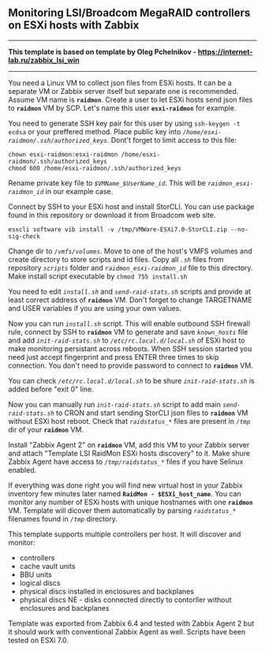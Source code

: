## Monitoring LSI/Broadcom MegaRAID controllers on ESXi hosts with Zabbix
----

**This template is based on template by Oleg Pchelnikov - https://internet-lab.ru/zabbix_lsi_win**

----
You need a Linux VM to collect json files from ESXi hosts. It can be a separate VM or Zabbix server itself but separate one is recommended. Assume VM name is **`raidmon`**. Create a user to let ESXi hosts send json files to **`raidmon`** VM by SCP. Let's name this user **`esxi-raidmon`** for example. 

You need to generate SSH key pair for this user by using `ssh-keygen -t ecdsa` or your preffered method. Place public key into *`/home/esxi-raidmon/.ssh/authorized_keys`*. Dont't forget to limit access to this file:
```
chown esxi-raidmon:esxi-raidmon /home/esxi-raidmon/.ssh/authorized_keys
chmod 600 /home/esxi-raidmon/.ssh/authorized_keys
```
Rename private key file to *`$VMName_$UserName_id`*. This will be *`raidmon_esxi-raidmon_id`* in our example case. 

Connect by SSH to your ESXi host and install StorCLI. You can use package found in this repository or download it from Broadcom web site.
```
esxcli software vib install -v /tmp/VMWare-ESXi7.0-StorCLI.zip --no-sig-check
```
Change dir to *`/vmfs/volumes`*. Move to one of the host's VMFS volumes and create directory to store scripts and id files. Copy all *`.sh`* files from repository *`scripts`* folder and *`raidmon_esxi-raidmon_id`* file to this directory. Make install script executable by `chmod 755 install.sh`

You need to edit *`install.sh`* and *`send-raid-stats.sh`* scripts and provide at least correct address of **`raidmon`** VM. Don't forget to change TARGETNAME and USER variables if you are using your own values.

Now you can run *`install.sh`* script. This will enable outbound SSH firewall rule, connect by SSH to **`raidmon`** VM to generate and save *`known_hosts`* file and add *`init-raid-stats.sh`* to *`/etc/rc.local.d/local.sh`* of ESXi host to make monitoring persistant across reboots. When SSH session started you need just accept fingerprint and press ENTER three times to skip connection. You don't need to provide password to connect to **`raidmon`** VM.

You can check *`/etc/rc.local.d/local.sh`* to be shure *`init-raid-stats.sh`* is added before "exit 0" line.

Now you can manually run *`init-raid-stats.sh`* script to add main *`send-raid-stats.sh`* to CRON and start sending StorCLI json files to **`raidmon`** VM without ESXi host reboot. Check that *`raidstatus_*`* files are present in *`/tmp`* dir of your **`raidmon`** VM.

Install "Zabbix Agent 2" on **`raidmon`** VM, add this VM to your Zabbix server and attach "Template LSI RaidMon ESXi hosts discovery" to it. Make shure Zabbix Agent have access to *`/tmp/raidstatus_*`* files if you have Selinux enabled.

If everything was done right you will find new virtual host in your Zabbix inventory few minutes later named **`RaidMon - $ESXi_host_name`**. You can monitor any number of ESXi hosts with unique hostnames with one **`raidmon`** VM. Template will dicover them automatically by parsing *`raidstatus_*`* filenames found in *`/tmp`* directory.

This template supports multiple controllers per host. It will discover and monitor:
+ controllers
+ cache vault units
+ BBU units
+ logical discs
+ physical discs installed in enclosures and backplanes
+ physical discs NE - disks connected directly to contorller without enclosures and backplanes

Template was exported from Zabbix 6.4 and tested with Zabbix Agent 2 but it should work with conventional Zabbix Agent as well. Scripts have been tested on ESXi 7.0.
